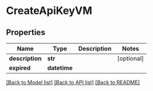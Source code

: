 # CreateApiKeyVM


## Properties
Name | Type | Description | Notes
------------ | ------------- | ------------- | -------------
**description** | **str** |  | [optional] 
**expired** | **datetime** |  | 

[[Back to Model list]](../README.md#documentation-for-models) [[Back to API list]](../README.md#documentation-for-api-endpoints) [[Back to README]](../README.md)


